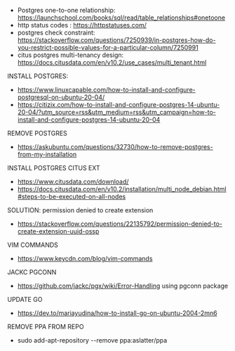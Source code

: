 - Postgres one-to-one relationship: https://launchschool.com/books/sql/read/table_relationships#onetoone
- http status codes : https://httpstatuses.com/
- postgres check constraint: https://stackoverflow.com/questions/7250939/in-postgres-how-do-you-restrict-possible-values-for-a-particular-column/7250991
- citus postgres multi-tenancy design: https://docs.citusdata.com/en/v10.2/use_cases/multi_tenant.html

INSTALL POSTGRES:

- https://www.linuxcapable.com/how-to-install-and-configure-postgresql-on-ubuntu-20-04/
- https://citizix.com/how-to-install-and-configure-postgres-14-ubuntu-20-04/?utm_source=rss&utm_medium=rss&utm_campaign=how-to-install-and-configure-postgres-14-ubuntu-20-04

REMOVE POSTGRES

- https://askubuntu.com/questions/32730/how-to-remove-postgres-from-my-installation

INSTALL POSTGRES CITUS EXT

- https://www.citusdata.com/download/
- https://docs.citusdata.com/en/v10.2/installation/multi_node_debian.html#steps-to-be-executed-on-all-nodes

SOLUTION: permission denied to create extension

- https://stackoverflow.com/questions/22135792/permission-denied-to-create-extension-uuid-ossp

VIM COMMANDS

- https://www.keycdn.com/blog/vim-commands

JACKC PGCONN

- https://github.com/jackc/pgx/wiki/Error-Handling using pgconn package

UPDATE GO

- https://dev.to/mariayudina/how-to-install-go-on-ubuntu-2004-2mn6

REMOVE PPA FROM REPO

- sudo add-apt-repository --remove ppa:aslatter/ppa
